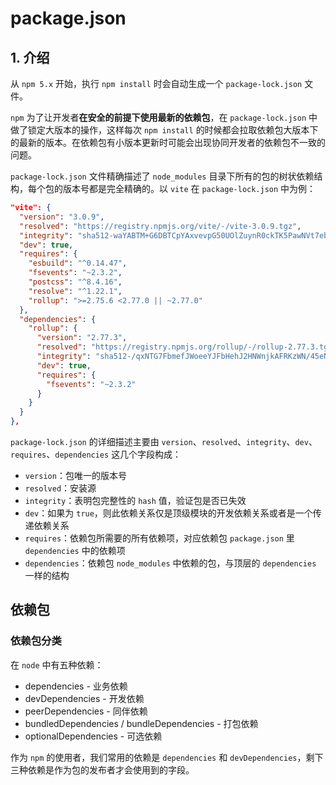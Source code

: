 # package.json
## 1. 介绍

从 `npm 5.x` 开始，执行 `npm install` 时会自动生成一个 `package-lock.json` 文件。

`npm` 为了让开发者**在安全的前提下使用最新的依赖包**，在 `package-lock.json` 中做了锁定大版本的操作，这样每次 `npm install` 的时候都会拉取依赖包大版本下的最新的版本。在依赖包有小版本更新时可能会出现协同开发者的依赖包不一致的问题。

`package-lock.json` 文件精确描述了 `node_modules` 目录下所有的包的树状依赖结构，每个包的版本号都是完全精确的。以 `vite` 在 `package-lock.json` 中为例：

``` json
"vite": {
  "version": "3.0.9",
  "resolved": "https://registry.npmjs.org/vite/-/vite-3.0.9.tgz",
  "integrity": "sha512-waYABTM+G6DBTCpYAxvevpG50UOlZuynR0ckTK5PawNVt7ebX6X7wNXHaGIO6wYYFXSM7/WcuFuO2QzhBB6aMw==",
  "dev": true,
  "requires": {
    "esbuild": "^0.14.47",
    "fsevents": "~2.3.2",
    "postcss": "^8.4.16",
    "resolve": "^1.22.1",
    "rollup": ">=2.75.6 <2.77.0 || ~2.77.0"
  },
  "dependencies": {
    "rollup": {
      "version": "2.77.3",
      "resolved": "https://registry.npmjs.org/rollup/-/rollup-2.77.3.tgz",
      "integrity": "sha512-/qxNTG7FbmefJWoeeYJFbHehJ2HNWnjkAFRKzWN/45eNBBF/r8lo992CwcJXEzyVxs5FmfId+vTSTQDb+bxA+g==",
      "dev": true,
      "requires": {
        "fsevents": "~2.3.2"
      }
    }
  }
},
```

`package-lock.json` 的详细描述主要由 `version`、`resolved`、`integrity`、`dev`、`requires`、`dependencies` 这几个字段构成：

- `version`：包唯一的版本号
- `resolved`：安装源
- `integrity`：表明包完整性的 `hash` 值，验证包是否已失效
- `dev`：如果为 `true`，则此依赖关系仅是顶级模块的开发依赖关系或者是一个传递依赖关系
- `requires`：依赖包所需要的所有依赖项，对应依赖包 `package.json` 里 `dependencies` 中的依赖项
- `dependencies`：依赖包 `node_modules` 中依赖的包，与顶层的 `dependencies` 一样的结构

## 依赖包

### 依赖包分类

在 `node` 中有五种依赖：

- dependencies - 业务依赖
- devDependencies - 开发依赖
- peerDependencies - 同伴依赖
- bundledDependencies / bundleDependencies - 打包依赖
- optionalDependencies - 可选依赖

作为 `npm` 的使用者，我们常用的依赖是 `dependencies` 和 `devDependencies`，剩下三种依赖是作为包的发布者才会使用到的字段。
